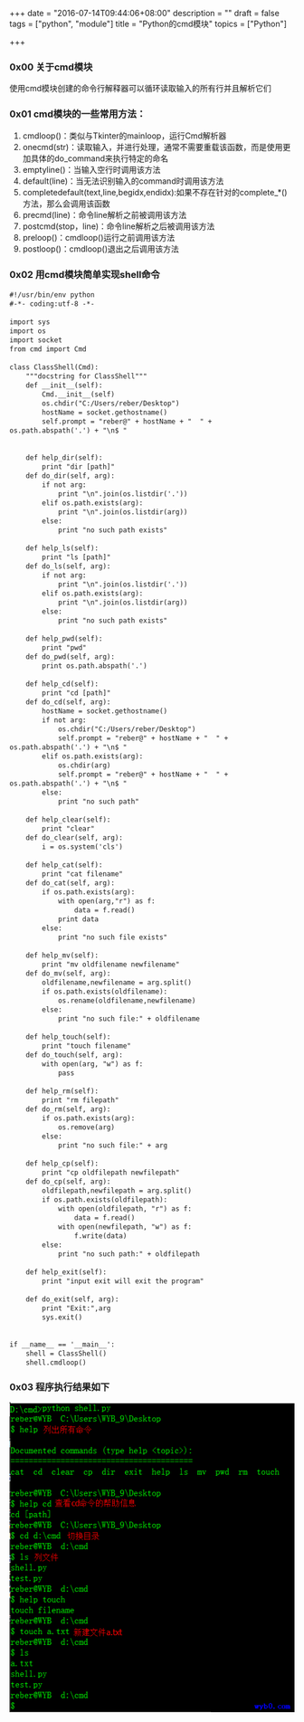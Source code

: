 +++
date = "2016-07-14T09:44:06+08:00"
description = ""
draft = false
tags = ["python", "module"]
title = "Python的cmd模块"
topics = ["Python"]

+++

### 0x00 关于cmd模块
使用cmd模块创建的命令行解释器可以循环读取输入的所有行并且解析它们

### 0x01 cmd模块的一些常用方法：
1. cmdloop()：类似与Tkinter的mainloop，运行Cmd解析器
2. onecmd(str)：读取输入，并进行处理，通常不需要重载该函数，而是使用更加具体的do_command来执行特定的命名
3. emptyline()：当输入空行时调用该方法
4. default(line)：当无法识别输入的command时调用该方法
5. completedefault(text,line,begidx,endidx):如果不存在针对的complete_*()方法，那么会调用该函数
6. precmd(line)：命令line解析之前被调用该方法
7. postcmd(stop，line)：命令line解析之后被调用该方法
8. preloop()：cmdloop()运行之前调用该方法
9. postloop()：cmdloop()退出之后调用该方法

### 0x02 用cmd模块简单实现shell命令
```
#!/usr/bin/env python
#-*- coding:utf-8 -*-

import sys
import os
import socket
from cmd import Cmd

class ClassShell(Cmd):
    """docstring for ClassShell"""
    def __init__(self):
        Cmd.__init__(self)
        os.chdir("C:/Users/reber/Desktop")
        hostName = socket.gethostname()
        self.prompt = "reber@" + hostName + "  " + os.path.abspath('.') + "\n$ "
        

    def help_dir(self):
        print "dir [path]"
    def do_dir(self, arg):
        if not arg:
            print "\n".join(os.listdir('.'))
        elif os.path.exists(arg):
            print "\n".join(os.listdir(arg))
        else:
            print "no such path exists"

    def help_ls(self):
        print "ls [path]"
    def do_ls(self, arg):
        if not arg:
            print "\n".join(os.listdir('.'))
        elif os.path.exists(arg):
            print "\n".join(os.listdir(arg))
        else:
            print "no such path exists"

    def help_pwd(self):
        print "pwd"
    def do_pwd(self, arg):
        print os.path.abspath('.')

    def help_cd(self):
        print "cd [path]"
    def do_cd(self, arg):
        hostName = socket.gethostname()
        if not arg:
            os.chdir("C:/Users/reber/Desktop")
            self.prompt = "reber@" + hostName + "  " + os.path.abspath('.') + "\n$ "
        elif os.path.exists(arg):
            os.chdir(arg)
            self.prompt = "reber@" + hostName + "  " + os.path.abspath('.') + "\n$ "
        else:
            print "no such path"

    def help_clear(self):
        print "clear"
    def do_clear(self, arg):
        i = os.system('cls')

    def help_cat(self):
        print "cat filename"
    def do_cat(self, arg):
        if os.path.exists(arg):
            with open(arg,"r") as f:
                data = f.read()
            print data
        else:
            print "no such file exists"

    def help_mv(self):
        print "mv oldfilename newfilename"
    def do_mv(self, arg):
        oldfilename,newfilename = arg.split()
        if os.path.exists(oldfilename):
            os.rename(oldfilename,newfilename)
        else:
            print "no such file:" + oldfilename

    def help_touch(self):
        print "touch filename"
    def do_touch(self, arg):
        with open(arg, "w") as f:
            pass

    def help_rm(self):
        print "rm filepath"
    def do_rm(self, arg):
        if os.path.exists(arg):
            os.remove(arg)
        else:
            print "no such file:" + arg
        
    def help_cp(self):
        print "cp oldfilepath newfilepath"
    def do_cp(self, arg):
        oldfilepath,newfilepath = arg.split()
        if os.path.exists(oldfilepath):
            with open(oldfilepath, "r") as f:
                data = f.read()
            with open(newfilepath, "w") as f:
                f.write(data)
        else:
            print "no such path:" + oldfilepath

    def help_exit(self):
        print "input exit will exit the program"

    def do_exit(self, arg):
        print "Exit:",arg
        sys.exit()


if __name__ == '__main__':
    shell = ClassShell()
    shell.cmdloop()
```

### 0x03 程序执行结果如下
![60](/img/post/cmd_results_sample.png)
